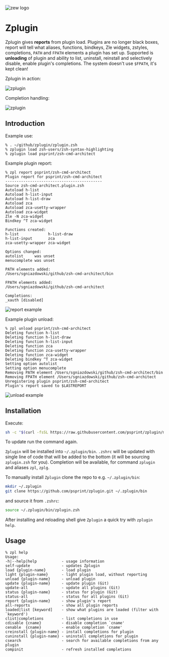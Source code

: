 ![zew logo](http://imageshack.com/a/img907/2224/62TFk9.png)

# Zplugin

Zplugin gives **reports** from plugin load. Plugins are no longer black boxes,
report will tell what aliases, functions, bindkeys, Zle widgets, zstyles,
completions, `PATH` and `FPATH` elements a plugin has set up. Supported is
**unloading** of plugin and ability to list, uninstall, reinstall and selectively
disable, enable plugin's completions. The system doesn't use `$FPATH`, it's kept
clean!

Zplugin in action:

![zplugin](http://imageshack.com/a/img905/5575/n3p47o.gif)

Completion handling:

![zplugin](http://imageshack.com/a/img907/2167/CATuag.gif)

## Introduction

Example use:

```
% . ~/github/zplugin/zplugin.zsh
% zplugin load zsh-users/zsh-syntax-highlighting
% zplugin load psprint/zsh-cmd-architect
```

Example plugin report:

```
% zpl report psprint/zsh-cmd-architect
Plugin report for psprint/zsh-cmd-architect
-------------------------------------------
Source zsh-cmd-architect.plugin.zsh
Autoload h-list
Autoload h-list-input
Autoload h-list-draw
Autoload zca
Autoload zca-usetty-wrapper
Autoload zca-widget
Zle -N zca-widget
Bindkey ^T zca-widget

Functions created:
h-list             h-list-draw
h-list-input       zca
zca-usetty-wrapper zca-widget

Options changed:
autolist     was unset
menucomplete was unset

PATH elements added:
/Users/sgniazdowski/github/zsh-cmd-architect/bin

FPATH elements added:
/Users/sgniazdowski/github/zsh-cmd-architect

Completions:
_xauth [disabled]
```

![report example](http://imageshack.com/a/img923/4237/OHC0i5.png)

Example plugin unload:

```
% zpl unload psprint/zsh-cmd-architect
Deleting function h-list
Deleting function h-list-draw
Deleting function h-list-input
Deleting function zca
Deleting function zca-usetty-wrapper
Deleting function zca-widget
Deleting bindkey ^T zca-widget
Setting option autolist
Setting option menucomplete
Removing PATH element /Users/sgniazdowski/github/zsh-cmd-architect/bin
Removing FPATH element /Users/sgniazdowski/github/zsh-cmd-architect
Unregistering plugin psprint/zsh-cmd-architect
Plugin's report saved to $LASTREPORT
```

![unload example](http://imageshack.com/a/img921/9896/rMMnQ1.png)

## Installation

Execute:

```sh
sh -c "$(curl -fsSL https://raw.githubusercontent.com/psprint/zplugin/master/doc/install.sh)"
```

To update run the command again.

`Zplugin` will be installed into `~/.zplugin/bin`. `.zshrc` will be updated with
single line of code that will be added to the bottom (it will be sourcing
`zplugin.zsh` for you). Completion will be available, for command `zplugin` and
aliases `zpl`, `zplg`.

To manually install `Zplugin` clone the repo to e.g. `~/.zplugin/bin`:

```sh
mkdir ~/.zplugin
git clone https://github.com/psprint/zplugin.git ~/.zplugin/bin
```

and source it from `.zshrc`:

```sh
source ~/.zplugin/bin/zplugin.zsh
```

After installing and reloading shell give `Zplugin` a quick try with `zplugin help`.

## Usage

```
% zpl help
Usage:
-h|--help|help           - usage information
self-update              - updates Zplugin
load {plugin-name}       - load plugin
light {plugin-name}      - light plugin load, without reporting
unload {plugin-name}     - unload plugin
update {plugin-name}     - update plugin (Git)
update-all               - update all plugins (Git)
status {plugin-name}     - status for plugin (Git)
status-all               - status for all plugins (Git)
report {plugin-name}     - show plugin's report
all-reports              - show all plugin reports
loaded|list [keyword]    - show what plugins are loaded (filter with `keyword')
clist|completions        - list completions in use
cdisable {cname}         - disable completion `cname'
cenable  {cname}         - enable completion `cname'
creinstall {plugin-name} - install completions for plugin
cuninstall {plugin-name} - uninstall completions for plugin
csearch                  - search for available completions from any plugin
compinit                 - refresh installed completions
```
